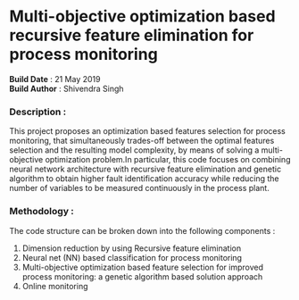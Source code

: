 # Multi-objective optimization based recursive feature elimination for process monitoring

__Build Date__ : 21 May 2019 \
__Build Author__ : Shivendra Singh

### Description : 
This project proposes an optimization based features selection for process monitoring, that simultaneously trades-off between the optimal features selection and the resulting model complexity, 
by means of solving a multi-objective optimization problem.In particular, this code focuses on combining neural network architecture with recursive feature elimination and genetic algorithm to obtain higher fault identification accuracy while reducing 
the number of variables to be measured continuously in the process plant.

### Methodology :
The code structure can be broken down into the following components : 
1. Dimension reduction by using Recursive feature elimination
2. Neural net (NN) based classification for process monitoring
3. Multi-objective optimization based feature selection for improved process monitoring:  a genetic algorithm based solution approach
4. Online monitoring
